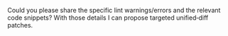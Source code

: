 Could you please share the specific lint warnings/errors and the relevant code snippets? With those details I can propose targeted unified‑diff patches.
